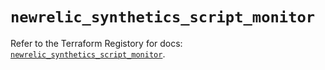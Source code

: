 # `newrelic_synthetics_script_monitor`

Refer to the Terraform Registory for docs: [`newrelic_synthetics_script_monitor`](https://registry.terraform.io/providers/newrelic/newrelic/3.27.7/docs/resources/synthetics_script_monitor).
